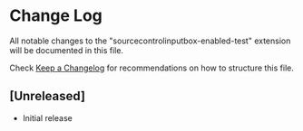 # Change Log

All notable changes to the "sourcecontrolinputbox-enabled-test" extension will be documented in this file.

Check [Keep a Changelog](http://keepachangelog.com/) for recommendations on how to structure this file.

## [Unreleased]

- Initial release